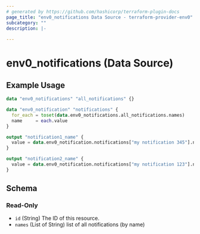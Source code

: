 ```yaml
---
# generated by https://github.com/hashicorp/terraform-plugin-docs
page_title: "env0_notifications Data Source - terraform-provider-env0"
subcategory: ""
description: |-
  
---
```


# env0_notifications (Data Source)



## Example Usage

```terraform
data "env0_notifications" "all_notifications" {}

data "env0_notification" "notifications" {
  for_each = toset(data.env0_notifications.all_notifications.names)
  name     = each.value
}

output "notification1_name" {
  value = data.env0_notification.notifications["my notification 345"].name
}

output "notification2_name" {
  value = data.env0_notification.notifications["my notification 123"].name
}
```

<!-- schema generated by tfplugindocs -->
## Schema

### Read-Only

- `id` (String) The ID of this resource.
- `names` (List of String) list of all notifications (by name)


